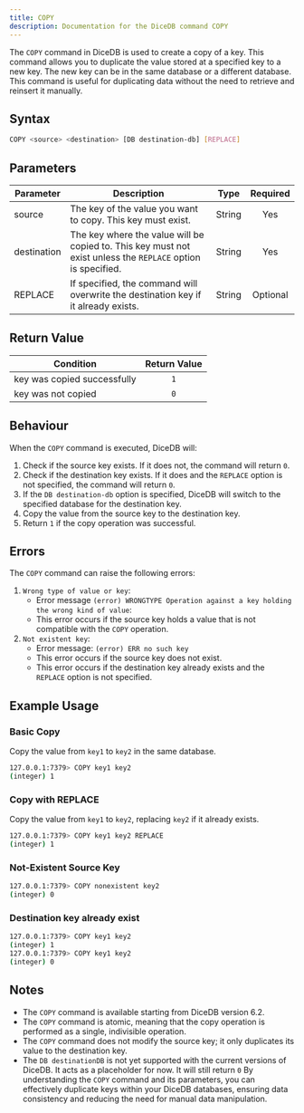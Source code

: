 ```yaml
---
title: COPY
description: Documentation for the DiceDB command COPY
---
```


The `COPY` command in DiceDB is used to create a copy of a key. This command allows you to duplicate the value stored at a specified key to a new key. The new key can be in the same database or a different database. This command is useful for duplicating data without the need to retrieve and reinsert it manually.

## Syntax

```bash
COPY <source> <destination> [DB destination-db] [REPLACE]
```

## Parameters

| Parameter         | Description                                                                                                                                                  | Type    | Required |
| ----------------- | ------------------------------------------------------------------------------------------------------------------------------------------------------------ | ------- | :------: |
| source            | The key of the value you want to copy. This key must exist.                                                                                                  | String  |   Yes    |
| destination       | The key where the value will be copied to. This key must not exist unless the `REPLACE` option is specified.                                                 | String  |   Yes    |
| REPLACE           | If specified, the command will overwrite the destination key if it already exists.                                                                           | String  | Optional |

## Return Value

| Condition                   | Return Value |
| --------------------------- | :----------: |
| key was copied successfully |     `1`      |
| key was not copied          |     `0`      |

## Behaviour

When the `COPY` command is executed, DiceDB will:

1. Check if the source key exists. If it does not, the command will return `0`.
2. Check if the destination key exists. If it does and the `REPLACE` option is not specified, the command will return `0`.
3. If the `DB destination-db` option is specified, DiceDB will switch to the specified database for the destination key.
4. Copy the value from the source key to the destination key.
5. Return `1` if the copy operation was successful.

## Errors

The `COPY` command can raise the following errors:

1. `Wrong type of value or key`:
   - Error message `(error) WRONGTYPE Operation against a key holding the wrong kind of value`:
   - This error occurs if the source key holds a value that is not compatible with the `COPY` operation.
2. `Not existent key`:
   - Error message: `(error) ERR no such key`
   - This error occurs if the source key does not exist.
   - This error occurs if the destination key already exists and the `REPLACE` option is not specified.

## Example Usage

### Basic Copy

Copy the value from `key1` to `key2` in the same database.

```bash
127.0.0.1:7379> COPY key1 key2
(integer) 1
```

### Copy with REPLACE

Copy the value from `key1` to `key2`, replacing `key2` if it already exists.

```bash
127.0.0.1:7379> COPY key1 key2 REPLACE
(integer) 1
```

### Not-Existent Source Key

```bash
127.0.0.1:7379> COPY nonexistent key2
(integer) 0
```

### Destination key already exist

```bash
127.0.0.1:7379> COPY key1 key2
(integer) 1
127.0.0.1:7379> COPY key1 key2
(integer) 0

```

## Notes

- The `COPY` command is available starting from DiceDB version 6.2.
- The `COPY` command is atomic, meaning that the copy operation is performed as a single, indivisible operation.
- The `COPY` command does not modify the source key; it only duplicates its value to the destination key.
- The `DB destinationDB` is not yet supported with the current versions of DiceDB. It acts as a placeholder for now. It will still return `0`
  By understanding the `COPY` command and its parameters, you can effectively duplicate keys within your DiceDB databases, ensuring data consistency and reducing the need for manual data manipulation.
